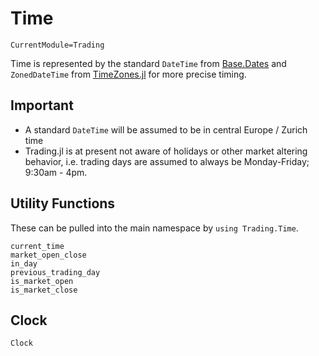 # Time
```@meta
CurrentModule=Trading
```
Time is represented by the standard `DateTime` from [Base.Dates](https://docs.julialang.org/en/v1/stdlib/Dates/) and `ZonedDateTime` from [TimeZones.jl](https://github.com/JuliaTime/TimeZones.jl) for more precise timing.

## Important
- A standard `DateTime` will be assumed to be in central Europe / Zurich time
- Trading.jl is at present not aware of holidays or other market altering behavior, i.e. trading days are assumed to always be Monday-Friday; 9:30am - 4pm.

## Utility Functions
These can be pulled into the main namespace by `using Trading.Time`.
```@docs
current_time
market_open_close
in_day
previous_trading_day
is_market_open
is_market_close
```

## Clock
```@docs
Clock
```
